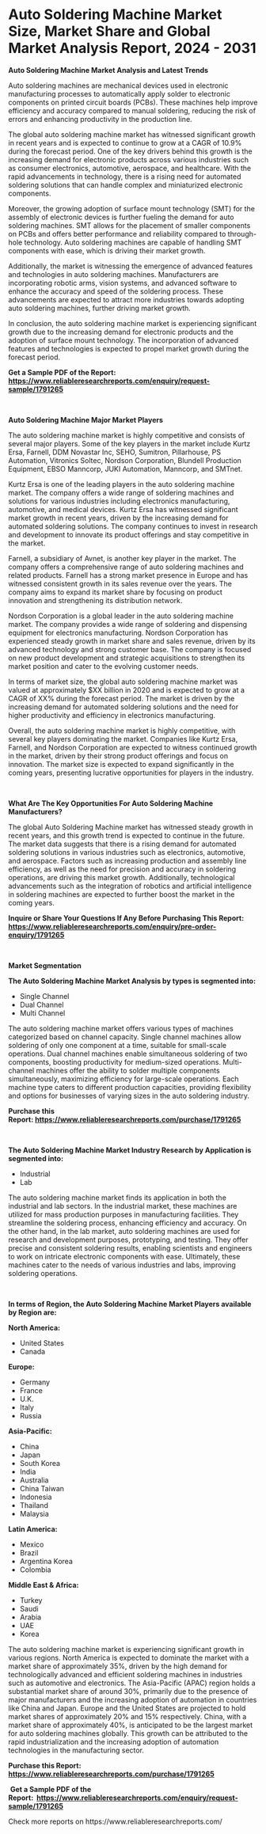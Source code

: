 <p><h1>Auto Soldering Machine Market Size, Market Share and Global Market Analysis Report, 2024 - 2031</h1></p><p><strong>Auto Soldering Machine Market Analysis and Latest Trends</strong></p>
<p><p>Auto soldering machines are mechanical devices used in electronic manufacturing processes to automatically apply solder to electronic components on printed circuit boards (PCBs). These machines help improve efficiency and accuracy compared to manual soldering, reducing the risk of errors and enhancing productivity in the production line.</p><p>The global auto soldering machine market has witnessed significant growth in recent years and is expected to continue to grow at a CAGR of 10.9% during the forecast period. One of the key drivers behind this growth is the increasing demand for electronic products across various industries such as consumer electronics, automotive, aerospace, and healthcare. With the rapid advancements in technology, there is a rising need for automated soldering solutions that can handle complex and miniaturized electronic components.</p><p>Moreover, the growing adoption of surface mount technology (SMT) for the assembly of electronic devices is further fueling the demand for auto soldering machines. SMT allows for the placement of smaller components on PCBs and offers better performance and reliability compared to through-hole technology. Auto soldering machines are capable of handling SMT components with ease, which is driving their market growth.</p><p>Additionally, the market is witnessing the emergence of advanced features and technologies in auto soldering machines. Manufacturers are incorporating robotic arms, vision systems, and advanced software to enhance the accuracy and speed of the soldering process. These advancements are expected to attract more industries towards adopting auto soldering machines, further driving market growth.</p><p>In conclusion, the auto soldering machine market is experiencing significant growth due to the increasing demand for electronic products and the adoption of surface mount technology. The incorporation of advanced features and technologies is expected to propel market growth during the forecast period.</p></p>
<p><strong>Get a Sample PDF of the Report:&nbsp; <a href="https://www.reliableresearchreports.com/enquiry/request-sample/1791265">https://www.reliableresearchreports.com/enquiry/request-sample/1791265</a></strong></p>
<p>&nbsp;</p>
<p><strong>Auto Soldering Machine Major Market Players</strong></p>
<p><p>The auto soldering machine market is highly competitive and consists of several major players. Some of the key players in the market include Kurtz Ersa, Farnell, DDM Novastar Inc, SEHO, Sumitron, Pillarhouse, PS Automation, Vitronics Soltec, Nordson Corporation, Blundell Production Equipment, EBSO Manncorp, JUKI Automation, Manncorp, and SMTnet.</p><p>Kurtz Ersa is one of the leading players in the auto soldering machine market. The company offers a wide range of soldering machines and solutions for various industries including electronics manufacturing, automotive, and medical devices. Kurtz Ersa has witnessed significant market growth in recent years, driven by the increasing demand for automated soldering solutions. The company continues to invest in research and development to innovate its product offerings and stay competitive in the market.</p><p>Farnell, a subsidiary of Avnet, is another key player in the market. The company offers a comprehensive range of auto soldering machines and related products. Farnell has a strong market presence in Europe and has witnessed consistent growth in its sales revenue over the years. The company aims to expand its market share by focusing on product innovation and strengthening its distribution network.</p><p>Nordson Corporation is a global leader in the auto soldering machine market. The company provides a wide range of soldering and dispensing equipment for electronics manufacturing. Nordson Corporation has experienced steady growth in market share and sales revenue, driven by its advanced technology and strong customer base. The company is focused on new product development and strategic acquisitions to strengthen its market position and cater to the evolving customer needs.</p><p>In terms of market size, the global auto soldering machine market was valued at approximately $XX billion in 2020 and is expected to grow at a CAGR of XX% during the forecast period. The market is driven by the increasing demand for automated soldering solutions and the need for higher productivity and efficiency in electronics manufacturing.</p><p>Overall, the auto soldering machine market is highly competitive, with several key players dominating the market. Companies like Kurtz Ersa, Farnell, and Nordson Corporation are expected to witness continued growth in the market, driven by their strong product offerings and focus on innovation. The market size is expected to expand significantly in the coming years, presenting lucrative opportunities for players in the industry.</p></p>
<p>&nbsp;</p>
<p><strong>What Are The Key Opportunities For Auto Soldering Machine Manufacturers?</strong></p>
<p><p>The global Auto Soldering Machine market has witnessed steady growth in recent years, and this growth trend is expected to continue in the future. The market data suggests that there is a rising demand for automated soldering solutions in various industries such as electronics, automotive, and aerospace. Factors such as increasing production and assembly line efficiency, as well as the need for precision and accuracy in soldering operations, are driving this market growth. Additionally, technological advancements such as the integration of robotics and artificial intelligence in soldering machines are expected to further boost the market in the coming years.</p></p>
<p><strong>Inquire or Share Your Questions If Any Before Purchasing This Report: <a href="https://www.reliableresearchreports.com/enquiry/pre-order-enquiry/1791265">https://www.reliableresearchreports.com/enquiry/pre-order-enquiry/1791265</a></strong></p>
<p>&nbsp;</p>
<p><strong>Market Segmentation</strong></p>
<p><strong>The Auto Soldering Machine Market Analysis by types is segmented into:</strong></p>
<p><ul><li>Single Channel</li><li>Dual Channel</li><li>Multi Channel</li></ul></p>
<p><p>The auto soldering machine market offers various types of machines categorized based on channel capacity. Single channel machines allow soldering of only one component at a time, suitable for small-scale operations. Dual channel machines enable simultaneous soldering of two components, boosting productivity for medium-sized operations. Multi-channel machines offer the ability to solder multiple components simultaneously, maximizing efficiency for large-scale operations. Each machine type caters to different production capacities, providing flexibility and options for businesses of varying sizes in the auto soldering industry.</p></p>
<p><strong>Purchase this Report:&nbsp;<a href="https://www.reliableresearchreports.com/purchase/1791265">https://www.reliableresearchreports.com/purchase/1791265</a></strong></p>
<p>&nbsp;</p>
<p><strong>The Auto Soldering Machine Market Industry Research by Application is segmented into:</strong></p>
<p><ul><li>Industrial</li><li>Lab</li></ul></p>
<p><p>The auto soldering machine market finds its application in both the industrial and lab sectors. In the industrial market, these machines are utilized for mass production purposes in manufacturing facilities. They streamline the soldering process, enhancing efficiency and accuracy. On the other hand, in the lab market, auto soldering machines are used for research and development purposes, prototyping, and testing. They offer precise and consistent soldering results, enabling scientists and engineers to work on intricate electronic components with ease. Ultimately, these machines cater to the needs of various industries and labs, improving soldering operations.</p></p>
<p>&nbsp;</p>
<p><strong>In terms of Region, the Auto Soldering Machine Market Players available by Region are:</strong></p>
<p>
    <p> <strong> North America: </strong>
        <ul>
            <li>United States</li>
            <li>Canada</li>
        </ul>
        </p> 
    <p> <strong> Europe: </strong>
        <ul>
            <li>Germany</li>
            <li>France</li>
            <li>U.K.</li>
            <li>Italy</li>
            <li>Russia</li>
        </ul>
        </p> 
    <p> <strong> Asia-Pacific: </strong>
        <ul>
            <li>China</li>
            <li>Japan</li>
            <li>South Korea</li>
            <li>India</li>
            <li>Australia</li>
            <li>China Taiwan</li>
            <li>Indonesia</li>
            <li>Thailand</li>
            <li>Malaysia</li>
        </ul>
        </p> 
    <p> <strong> Latin America: </strong>
        <ul>
            <li>Mexico</li>
            <li>Brazil</li>
            <li>Argentina Korea</li>
            <li>Colombia</li>
        </ul>
        </p> 
    <p> <strong> Middle East & Africa: </strong>
        <ul>
            <li>Turkey</li>
            <li>Saudi</li>
            <li>Arabia</li>
            <li>UAE</li>
            <li>Korea</li>
        </ul>
    </p>
    </p>
<p><p>The auto soldering machine market is experiencing significant growth in various regions. North America is expected to dominate the market with a market share of approximately 35%, driven by the high demand for technologically advanced and efficient soldering machines in industries such as automotive and electronics. The Asia-Pacific (APAC) region holds a substantial market share of around 30%, primarily due to the presence of major manufacturers and the increasing adoption of automation in countries like China and Japan. Europe and the United States are projected to hold market shares of approximately 20% and 15% respectively. China, with a market share of approximately 40%, is anticipated to be the largest market for auto soldering machines globally. This growth can be attributed to the rapid industrialization and the increasing adoption of automation technologies in the manufacturing sector.</p></p>
<p><strong>Purchase this Report: <a href="https://www.reliableresearchreports.com/purchase/1791265">https://www.reliableresearchreports.com/purchase/1791265</a></strong></p>
<p>&nbsp;<strong>Get a Sample PDF of the Report:&nbsp;&nbsp;<a href="https://www.reliableresearchreports.com/enquiry/request-sample/1791265">https://www.reliableresearchreports.com/enquiry/request-sample/1791265</a></strong></p>
<p><strong></strong></p>
<p>Check more reports on https://www.reliableresearchreports.com/</p>